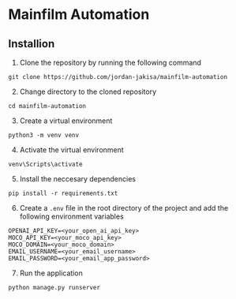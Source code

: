 # Mainfilm Automation

## Installion
1. Clone the repository by running the following command
```shell
git clone https://github.com/jordan-jakisa/mainfilm-automation 
```
2. Change directory to the cloned repository
```shell
cd mainfilm-automation
```
3. Create a virtual environment
```shell
python3 -m venv venv
```
4. Activate the virtual environment
```shell
venv\Scripts\activate
```
5. Install the neccesary dependencies
```shell
pip install -r requirements.txt
```
6. Create a `.env` file in the root directory of the project and add the following environment variables
```shell
OPENAI_API_KEY=<your_open_ai_api_key>
MOCO_API_KEY=<your_moco_api_key>
MOCO_DOMAIN=<your_moco_domain>
EMAIL_USERNAME=<your_email_username>
EMAIL_PASSWORD=<your_email_app_password>
```
7. Run the application
```shell
python manage.py runserver
```
